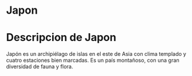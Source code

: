 # Japon

# Descripcion de Japon
Japón es un archipiélago de islas en el este de Asia con clima templado y cuatro estaciones bien marcadas. Es un país montañoso, con una gran diversidad de fauna y flora.